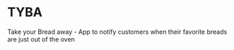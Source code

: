 # TYBA
Take your Bread away - App to notify customers when their favorite breads are just out of the oven
